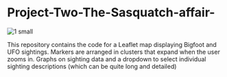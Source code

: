 # Project-Two-The-Sasquatch-affair-

![1 small](https://user-images.githubusercontent.com/70727613/106080878-87f5bd80-60dd-11eb-8c4a-60a96f6c3bad.png)

This repository contains the code for a Leaflet map displaying Bigfoot and UFO sightings. Markers are arranged in clusters that expand when the user zooms in. Graphs on sighting data and a dropdown to select individual sighting descriptions (which can be quite long and detailed)
